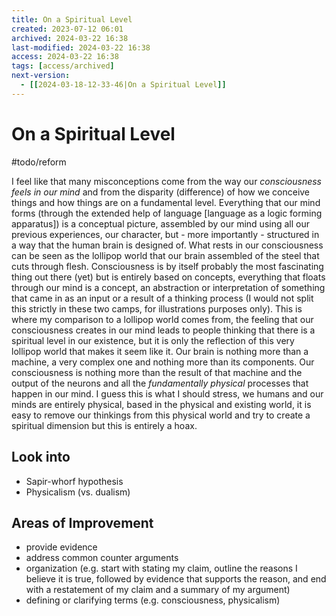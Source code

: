 ```yaml
---
title: On a Spiritual Level
created: 2023-07-12 06:01
archived: 2024-03-22 16:38
last-modified: 2024-03-22 16:38
access: 2024-03-22 16:38
tags: [access/archived]
next-version:
  - [[2024-03-18-12-33-46|On a Spiritual Level]]
---
```


# On a Spiritual Level

#todo/reform 

I feel like that many misconceptions come from the way our *consciousness feels in our mind* and from the disparity (difference) of how we conceive things and how things are on a fundamental level. Everything that our mind forms (through the extended help of language [language as a logic forming apparatus]) is a conceptual picture, assembled by our mind using all our previous experiences, our character, but - more importantly - structured in a way that the human brain is designed of. What rests in our consciousness can be seen as the lollipop world that our brain assembled of the steel that cuts through flesh. Consciousness is by itself probably the most fascinating thing out there (yet) but is entirely based on concepts, everything that floats through our mind is a concept, an abstraction or interpretation of something that came in as an input or a result of a thinking process (I would not split this strictly in these two camps, for illustrations purposes only). This is where my comparison to a lollipop world comes from, the feeling that our consciousness creates in our mind leads to people thinking that there is a spiritual level in our existence, but it is only the reflection of this very lollipop world that makes it seem like it. Our brain is nothing more than a machine, a very complex one and nothing more than its components. Our consciousness is nothing more than the result of that machine and the output of the neurons and all the *fundamentally physical* processes that happen in our mind. I guess this is what I should stress, we humans and our minds are entirely physical, based in the physical and existing world, it is easy to remove our thinkings from this physical world and try to create a spiritual dimension but this is entirely a hoax. 

## Look into

- Sapir-whorf hypothesis
- Physicalism (vs. dualism)

## Areas of Improvement

- provide evidence
- address common counter arguments
- organization (e.g. start with stating my claim, outline the reasons I believe it is true, followed by evidence that supports the reason, and end with a restatement of my claim and a summary of my argument)
- defining or clarifying terms (e.g. consciousness, physicalism)
